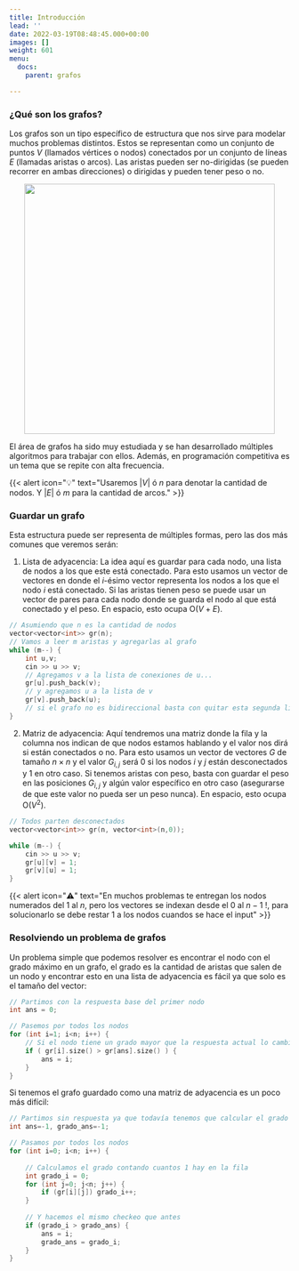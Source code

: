 ```yaml
---
title: Introducción
lead: ''
date: 2022-03-19T08:48:45.000+00:00
images: []
weight: 601
menu:
  docs:
    parent: grafos

---
```


### ¿Qué son los grafos?

Los grafos son un tipo específico de estructura que nos sirve para modelar muchos problemas distintos. Estos se representan como un conjunto de puntos $V$ (llamados vértices o nodos) conectados por un conjunto de líneas $E$ (llamadas aristas o arcos). Las aristas pueden ser no-dirigidas (se pueden recorrer en ambas direcciones) o dirigidas y pueden tener peso o no.

<center> <img class="invertible" src="../grafo.png" width="450"/> </center>

El área de grafos ha sido muy estudiada y se han desarrollado múltiples algoritmos para trabajar con ellos. Además, en programación competitiva es un tema que se repite con alta frecuencia.

{{< alert icon="💡" text="Usaremos $|V|$ ó $n$ para denotar la cantidad de nodos. Y $|E|$ ó $m$ para la cantidad de arcos." >}}

### Guardar un grafo

Esta estructura puede ser representa de múltiples formas, pero las dos más comunes que veremos serán:

1. Lista de adyacencia: La idea aquí es guardar para cada nodo, una lista de nodos a los que este está conectado. Para esto usamos un vector de vectores en donde el $i$-ésimo vector representa los nodos a los que el nodo $i$ está conectado. Si las aristas tienen peso se puede usar un vector de pares para cada nodo donde se guarda el nodo al que está conectado y el peso. En espacio, esto ocupa O($V+E$).

```c++
// Asumiendo que n es la cantidad de nodos
vector<vector<int>> gr(n);
// Vamos a leer m aristas y agregarlas al grafo
while (m--) {
	int u,v;
	cin >> u >> v;
	// Agregamos v a la lista de conexiones de u...
	gr[u].push_back(v);
	// y agregamos u a la lista de v
	gr[v].push_back(u);
	// si el grafo no es bidireccional basta con quitar esta segunda línea
}
```

2. Matriz de adyacencia: Aquí tendremos una matriz donde la fila y la columna nos indican de que nodos estamos hablando y el valor nos dirá si están conectados o no. Para esto usamos un vector de vectores $G$ de tamaño $n \times n$ y el valor $G_{i,j}$ será $0$ si los nodos $i$ y $j$ están desconectados y $1$ en otro caso. Si tenemos aristas con peso, basta con guardar el peso en las posiciones $G_{i,j}$ y algún valor específico en otro caso (asegurarse de que este valor no pueda ser un peso nunca). En espacio, esto ocupa O($V^2$).

```c++
// Todos parten desconectados
vector<vector<int>> gr(n, vector<int>(n,0));

while (m--) {
	cin >> u >> v;
	gr[u][v] = 1;
	gr[v][u] = 1;
}
```

{{< alert icon="⚠️" text="En muchos problemas te entregan los nodos numerados del $1$ al $n$, pero los vectores se indexan desde el $0$ al $n-1$ !, para solucionarlo se debe restar $1$ a los nodos cuandos se hace el input" >}}

### Resolviendo un problema de grafos

Un problema simple que podemos resolver es encontrar el nodo con el grado máximo en un grafo, el grado es la cantidad de aristas que salen de un nodo y encontrar esto en una lista de adyacencia es fácil ya que solo es el tamaño del vector:

```c++
// Partimos con la respuesta base del primer nodo
int ans = 0;

// Pasemos por todos los nodos
for (int i=1; i<n; i++) {
	// Si el nodo tiene un grado mayor que la respuesta actual lo cambiamos
	if ( gr[i].size() > gr[ans].size() ) {  
		ans = i;
	}
}
```

Si tenemos el grafo guardado como una matriz de adyacencia es un poco más difícil:

```c++
// Partimos sin respuesta ya que todavía tenemos que calcular el grado
int ans=-1, grado_ans=-1;

// Pasamos por todos los nodos
for (int i=0; i<n; i++) {
	
	// Calculamos el grado contando cuantos 1 hay en la fila
	int grado_i = 0;
	for (int j=0; j<n; j++) {
		if (gr[i][j]) grado_i++;
	}
	
	// Y hacemos el mismo checkeo que antes
	if (grado_i > grado_ans) {
		ans = i;
		grado_ans = grado_i;
	}
}
```

